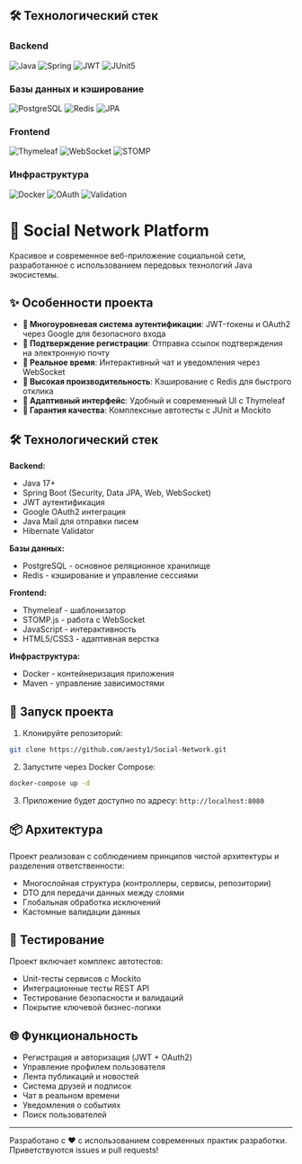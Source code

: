 ## 🛠 Технологический стек

### Backend
![Java](https://img.shields.io/badge/Java-ED8B00?style=for-the-badge&logo=openjdk&logoColor=white)
![Spring](https://img.shields.io/badge/Spring-6DB33F?style=for-the-badge&logo=spring&logoColor=white)
![JWT](https://img.shields.io/badge/JWT-black?style=for-the-badge&logo=JSON%20web%20tokens)
![JUnit5](https://img.shields.io/badge/JUnit5-25A162?style=for-the-badge&logo=junit5&logoColor=white)

### Базы данных и кэширование
![PostgreSQL](https://img.shields.io/badge/PostgreSQL-316192?style=for-the-badge&logo=postgresql&logoColor=white)
![Redis](https://img.shields.io/badge/Redis-DC382D?style=for-the-badge&logo=redis&logoColor=white)
![JPA](https://img.shields.io/badge/JPA-Hibernate-59666C?style=for-the-badge&logo=databricks&logoColor=white)

### Frontend
![Thymeleaf](https://img.shields.io/badge/Thymeleaf-005F0F?style=for-the-badge&logo=thymeleaf&logoColor=white)
![WebSocket](https://img.shields.io/badge/WebSocket-010101?style=for-the-badge&logo=websocket&logoColor=white)
![STOMP](https://img.shields.io/badge/STOMP-7D0B0B?style=for-the-badge)

### Инфраструктура
![Docker](https://img.shields.io/badge/Docker-2496ED?style=for-the-badge&logo=docker&logoColor=white)
![OAuth](https://img.shields.io/badge/OAuth2-EB5424?style=for-the-badge&logo=auth0&logoColor=white)
![Validation](https://img.shields.io/badge/Validation-3C6EB0?style=for-the-badge)

# 🌟 Social Network Platform

Красивое и современное веб-приложение социальной сети, разработанное с использованием передовых технологий Java экосистемы.

## ✨ Особенности проекта

- **🔐 Многоуровневая система аутентификации**: JWT-токены и OAuth2 через Google для безопасного входа
- **💌 Подтверждение регистрации**: Отправка ссылок подтверждения на электронную почту
- **💬 Реальное время**: Интерактивный чат и уведомления через WebSocket
- **🚀 Высокая производительность**: Кэширование с Redis для быстрого отклика
- **📱 Адаптивный интерфейс**: Удобный и современный UI с Thymeleaf
- **🧪 Гарантия качества**: Комплексные автотесты с JUnit и Mockito

## 🛠 Технологический стек

**Backend:**
- Java 17+
- Spring Boot (Security, Data JPA, Web, WebSocket)
- JWT аутентификация
- Google OAuth2 интеграция
- Java Mail для отправки писем
- Hibernate Validator

**Базы данных:**
- PostgreSQL - основное реляционное хранилище
- Redis - кэширование и управление сессиями

**Frontend:**
- Thymeleaf - шаблонизатор
- STOMP.js - работа с WebSocket
- JavaScript - интерактивность
- HTML5/CSS3 - адаптивная верстка

**Инфраструктура:**
- Docker - контейнеризация приложения
- Maven - управление зависимостями

## 🚀 Запуск проекта

1. Клонируйте репозиторий:
```bash
git clone https://github.com/aesty1/Social-Network.git
```

2. Запустите через Docker Compose:
```bash
docker-compose up -d
```

3. Приложение будет доступно по адресу: `http://localhost:8080`

## 📦 Архитектура

Проект реализован с соблюдением принципов чистой архитектуры и разделения ответственности:
- Многослойная структура (контроллеры, сервисы, репозитории)
- DTO для передачи данных между слоями
- Глобальная обработка исключений
- Кастомные валидации данных

## 🧪 Тестирование

Проект включает комплекс автотестов:
- Unit-тесты сервисов с Mockito
- Интеграционные тесты REST API
- Тестирование безопасности и валидаций
- Покрытие ключевой бизнес-логики

## 🌐 Функциональность

- Регистрация и авторизация (JWT + OAuth2)
- Управление профилем пользователя
- Лента публикаций и новостей
- Система друзей и подписок
- Чат в реальном времени
- Уведомления о событиях
- Поиск пользователей

---

Разработано с ❤️ с использованием современных практик разработки. Приветствуются issues и pull requests!
